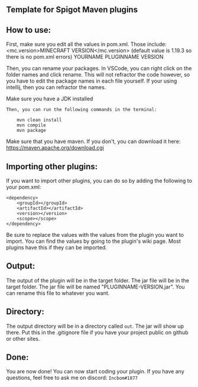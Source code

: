 ## Template for Spigot Maven plugins

## How to use:

First, make sure you edit all the values in pom.xml. Those include:
    <mc.version>MINECRAFT VERSION</mc.version> (default value is 1.19.3 so there is no pom.xml errors)
    <groupId>YOURNAME</groupId>
    <artifactId>PLUGINNAME</artifactId>
    <version>VERSION</version>

Then, you can rename your packages. In VSCode, you can right click on the folder names and click rename. This will not refractor the code however, so you have to edit the package names in each file yourself. If your using intellij, then you can refractor the names. 


Make sure you have a JDK installed
    
    Then, you can run the following commands in the terminal:
    
        mvn clean install
        mvn compile
        mvn package

Make sure that you have maven. If you don't, you can download it here: https://maven.apache.org/download.cgi


## Importing other plugins:

If you want to import other plugins, you can do so by adding the following to your pom.xml:

    <dependency>
        <groupId></groupId>
        <artifactId></artifactId>
        <version></version>
        <scope></scope>
    </dependency>

Be sure to replace the values with the values from the plugin you want to import. You can find the values by going to the plugin's wiki page. Most plugins have this if they can be imported.

## Output:

The output of the plugin will be in the target folder. The jar file will be in the target folder. The jar file will be named "PLUGINNAME-VERSION.jar". You can rename this file to whatever you want.

## Directory:

The output directory will be in a directory called `out`. The jar will show up there. Put this in the .gitignore file if you have your project public on github or other sites.

## Done:

You are now done! You can now start coding your plugin. If you have any questions, feel free to ask me on discord: `Incbom#1877`
